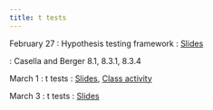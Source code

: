 ```yaml
---
title: t tests
---
```


February 27
: Hypothesis testing framework
  : [Slides](https://sta711-s23.github.io/slides/lecture_20.pdf)
  
: Casella and Berger 8.1, 8.3.1, 8.3.4

March 1
: t tests
  : [Slides](https://sta711-s23.github.io/slides/lecture_21.pdf), [Class activity](https://sta711-s23.github.io/class_activities/ca_lecture_21.html)

March 3
: t tests
  : [Slides](https://sta711-s23.github.io/slides/lecture_22.pdf)